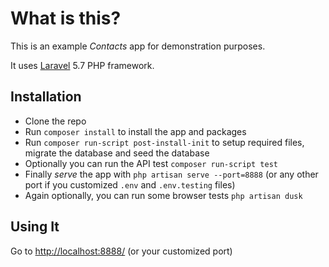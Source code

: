 # What is this?

This is an example *Contacts* app for demonstration purposes.

It uses [Laravel](http://www.laravel.com/) 5.7 PHP framework.

## Installation

* Clone the repo
* Run `composer install` to install the app and packages
* Run `composer run-script post-install-init` to setup required files, migrate the database and seed the database
* Optionally you can run the API test `composer run-script test`
* Finally *serve* the app with `php artisan serve --port=8888` (or any other port if you customized `.env` and `.env.testing` files)
* Again optionally, you can run some browser tests `php artisan dusk` 

## Using It

Go to [http://localhost:8888/](http://localhost:8888/) (or your customized port)
 